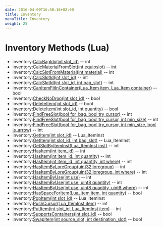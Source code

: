 ```yaml
---
date: 2016-04-09T16:50:16+02:00
title: Inventory
menuTitle: Inventory
weight: 25
---
```


# Inventory Methods \(Lua\)

- inventory:[CalcBagIdx(int slot_id)](inventory) -- int
- inventory:[CalcMaterialFromSlot(int equipslot)](calcmaterialfromslot) -- int
- inventory:[CalcSlotFromMaterial(int material)](calcslotfrommaterial) -- int
- inventory:[CalcSlotId(int slot_id)](calcslotid) -- int
- inventory:[CalcSlotId(int slot_id, int bag_slot)](calcslotid) -- int
- inventory:[CanItemFitInContainer(Lua_Item item, Lua_Item container)](canitemfitincontainer) -- bool
- inventory:[CheckNoDrop(int slot_id)](checknodrop) -- bool
- inventory:[DeleteItem(int slot_id)](deleteitem) -- bool
- inventory:[DeleteItem(int slot_id, int quantity)](deleteitem) -- bool
- inventory:[FindFreeSlot(bool for_bag, bool try_cursor)](findfreeslot) -- int
- inventory:[FindFreeSlot(bool for_bag, bool try_cursor, int min_size)](findfreeslot) -- int
- inventory:[FindFreeSlot(bool for_bag, bool try_cursor, int min_size, bool is_arrow)](findfreeslot) -- int
- inventory:[GetItem(int slot_id)](getitem) -- Lua_ItemInst
- inventory:[GetItem(int slot_id, int bag_slot)](getitem) -- Lua_ItemInst
- inventory:[GetSlotByItemInst(Lua_ItemInst inst)](getslotbyiteminst) -- int
- inventory:[HasItem(int item_id)](hasitem) -- int
- inventory:[HasItem(int item_id, int quantity)](hasitem) -- int
- inventory:[HasItem(int item_id, int quantity, int where)](hasitem) -- int
- inventory:[HasItemByLoreGroup(uint32 loregroup)](hasitembyloregroup) -- int
- inventory:[HasItemByLoreGroup(uint32 loregroup, int where)](hasitembyloregroup) -- int
- inventory:[HasItemByUse(int use)](hasitembyuse) -- int
- inventory:[HasItemByUse(int use, uint8 quantity)](hasitembyuse) -- int
- inventory:[HasItemByUse(int use, uint8 quantity, uint8 where)](hasitembyuse) -- int
- inventory:[HasSpaceForItem(Lua_Item item, int quantity)](hasspaceforitem) -- bool
- inventory:[PopItem(int slot_id)](popitem) -- Lua_ItemInst
- inventory:[PushCursor(Lua_ItemInst item)](pushcursor) -- int
- inventory:[PutItem(int slot_id, Lua_ItemInst item)](putitem) -- int
- inventory:[SupportsContainers(int slot_id)](supportscontainers) -- bool
- inventory:[SwapItem(int source_slot, int destination_slot)](swapitem) -- bool